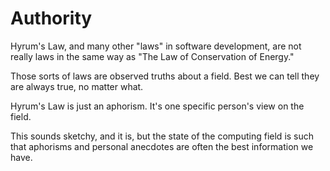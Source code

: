# Authority

Hyrum's Law, and many other "laws" in software development,
are not really laws in the same way as "The Law of Conservation of Energy." 

Those sorts of laws are observed truths about a field. Best we can tell they are always true, no matter what.

Hyrum's Law is just an aphorism. It's one specific person's view on the field.

This sounds sketchy, and it is, but the state
of the computing field is such that aphorisms and personal anecdotes are often the best information we have.

